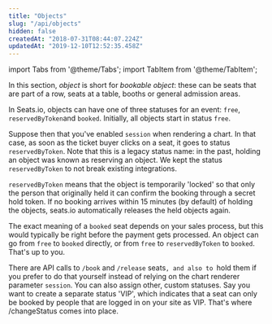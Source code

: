 ```yaml
---
title: "Objects"
slug: "/api/objects"
hidden: false
createdAt: "2018-07-31T08:44:07.224Z"
updatedAt: "2019-12-10T12:52:35.458Z"
---
```


import Tabs from '@theme/Tabs';
import TabItem from '@theme/TabItem';

In this section, *object* is short for *bookable object*: these can be seats that are part of a row, seats at a table, booths or general admission areas.  

In Seats.io, objects can have one of three statuses for an event: `free`, `reservedByToken`and `booked`.
Initially, all objects start in status `free`.
 
Suppose then that you've enabled `session` when rendering a chart. In that case, as soon as the ticket buyer clicks on a seat, it goes to status `reservedByToken`. Note that this is a legacy status name: in the past, holding an object was known as reserving an object. We kept the status `reservedByToken` to not break existing integrations.

`reservedByToken` means that the object is temporarily 'locked' so that only the person that originally held it can confirm the booking through a secret hold token. If no booking arrives within 15 minutes (by default) of holding the objects, seats.io automatically releases the held objects again.
 
The exact meaning of a `booked` seat depends on your sales process, but this would typically be right before the payment gets processed. An object can go from `free` to `booked` directly, or from `free` to `reservedByToken` to `booked`. That's up to you.

There are API calls to `/book` and `/release` seats`, and also to `hold them if you prefer to do that yourself instead of relying on the chart renderer parameter `session`. You can also assign other, custom statuses. Say you want to create a separate status 'VIP', which indicates that a seat can only be booked by people that are logged in on your site as VIP. That's where /changeStatus comes into place.

